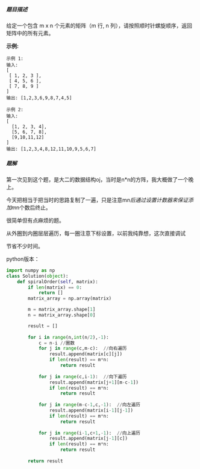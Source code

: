 ##### 题目描述

给定一个包含 m x n 个元素的矩阵（m 行, n 列），请按照顺时针螺旋顺序，返回矩阵中的所有元素。

**示例:**

```
示例 1:
输入:
[
 [ 1, 2, 3 ],
 [ 4, 5, 6 ],
 [ 7, 8, 9 ]
]
输出: [1,2,3,6,9,8,7,4,5]

示例 2:
输入:
[
  [1, 2, 3, 4],
  [5, 6, 7, 8],
  [9,10,11,12]
]
输出: [1,2,3,4,8,12,11,10,9,5,6,7]
```

##### 题解

第一次见到这个题，是大二的数据结构oj，当时是n*n的方阵，我大概做了一个晚上。

今天把相当于把当时的思路复制了一遍，只是注意m*n后通过设置计数器来保证添加m*n个数后终止。

很简单但有点麻烦的题。

从外圈到内圈层层遍历，每一圈注意下标设置，以前我纯靠想，这次直接调试

节省不少时间。



python版本：

```python
import numpy as np
class Solution(object):
    def spiralOrder(self, matrix):
        if len(matrix) == 0:
            return []
        matrix_array = np.array(matrix)

        m = matrix_array.shape[1]
        n = matrix_array.shape[0]

        result = []
         
        for i in range(n,int(n/2),-1):
            c = n-i //圈数
            for j in range(c,m-c):  //向右遍历
                result.append(matrix[c][j])
                if len(result) == m*n:
                    return result
                
            for j in range(c,i-1):  //向下遍历
                result.append(matrix[j+1][m-c-1])
                if len(result) == m*n:
                    return result
                
            for j in range(m-c-1,c,-1):  //向左遍历
                result.append(matrix[i-1][j-1])
                if len(result) == m*n:
                    return result
                
            for j in range(i-1,c+1,-1):  //向上遍历
                result.append(matrix[j-1][c])
                if len(result) == m*n:
                    return result
        
        return result
```


